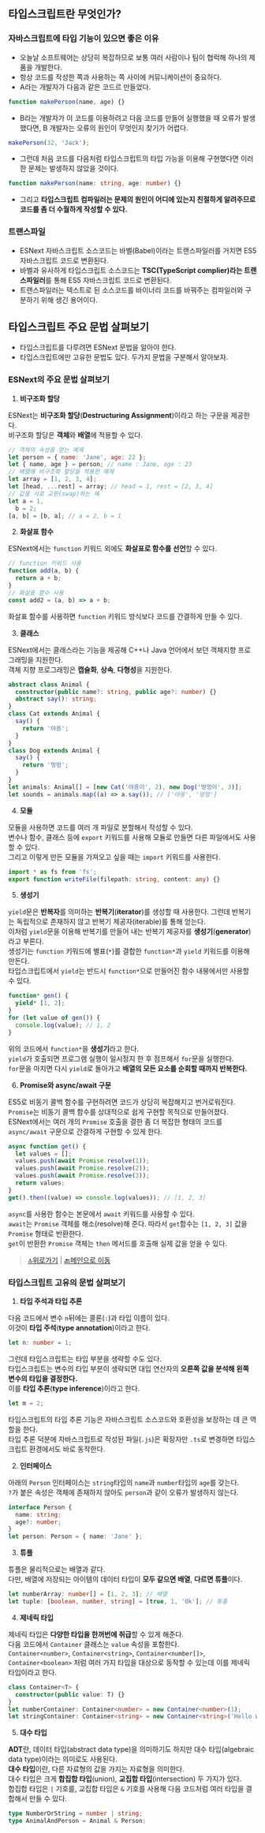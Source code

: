 ## 타입스크립트란 무엇인가?

### 자바스크립트에 타입 기능이 있으면 좋은 이유

- 오늘날 소프트웨어는 상당히 복잡하므로 보통 여러 사람이나 팀이 협럭해 하나의 제품을 개발한다.
- 항상 코드를 작성한 쪽과 사용하는 쪽 사이에 커뮤니케이션이 중요하다.
- A라는 개발자가 다음과 같은 코드르 만들었다.

```js
function makePerson(name, age) {}
```

- B라는 개발자가 이 코드를 이용하려고 다음 코드를 만들어 실행했을 때 오류가 발생했다면, B 개발자는 오류의 원인이 무엇인지 찾기가 어렵다.

```js
makePerson(32, 'Jack');
```

- 그런데 처음 코드를 다음처럼 타입스크립트의 타입 가능을 이용해 구현했다면 이러한 문제는 발생하지 않았을 것이다.

```ts
function makePerson(name: string, age: number) {}
```

- 그리고 **타입스크립트 컴파일러는 문제의 원인이 어디에 있는지 친절하게 알려주므로 코드를 좀 더 수월하게 작성할 수 있다.**

### 트랜스파일

- ESNext 자바스크립트 소스코드는 바벨(Babel)이라는 트랜스파일러를 거치면 ES5 자바스크립트 코드로 변환된다.
- 바벨과 유사하게 타입스크립트 소스코드는 **TSC(TypeScript complier)라는 트랜스파일러**를 통해 ES5 자바스크립트 코드로 변환된다.
- 트랜스파일러는 텍스트로 된 소스코드를 바이너리 코드를 바꿔주는 컴파일러와 구분하기 위해 생긴 용어이다.

## 타입스크립트 주요 문법 살펴보기

- 타입스크립트를 다루려면 ESNext 문법을 알아야 한다.
- 타입스크립트에만 고유한 문법도 있다. 두가지 문법을 구분해서 알아보자.

### ESNext의 주요 문법 살펴보기

1. **비구조화 할당**

ESNext는 **비구조화 할당**(**Destructuring Assignment**)이라고 하는 구문을 제공한다.  
비구조화 할당은 **객체**와 **배열**에 적용할 수 있다.

```js
// 객체의 속성을 얻는 예제
let person = { name: 'Jane', age: 22 };
let { name, age } = person; // name : Jane, age : 23
// 배열에 비구조화 할당을 적용한 예제
let array = [1, 2, 3, 4];
let [head, ...rest] = array; // head = 1, rest = [2, 3, 4]
// 값을 서로 교환(swap)하는 예
let a = 1,
  b = 2;
[a, b] = [b, a]; // a = 2, b = 1
```

2. **화살표 함수**

ESNext에서는 `function` 키워드 외에도 **화살표로 함수를 선언**할 수 있다.

```js
// function 키워드 사용
function add(a, b) {
  return a + b;
}
// 화살표 함수 사용
const add2 = (a, b) => a + b;
```

화살표 함수를 사용하면 `function` 키워드 방식보다 코드를 간결하게 만들 수 있다.

3. **클래스**

ESNext에서는 클래스라는 기능을 제공해 C++나 Java 언어에서 보던 객체지향 프로그래밍을 지원한다.  
객체 지향 프로그래밍은 **캡슐화**, **상속**, **다형성**을 지원한다.

```ts
abstract class Animal {
  constructor(public name?: string, public age?: number) {}
  abstract say(): string;
}
class Cat extends Animal {
  say() {
    return '야옹';
  }
}
class Dog extends Animal {
  say() {
    return '멍멍';
  }
}
let animals: Animal[] = [new Cat('야옹이', 2), new Dog('멍멍이', 3)];
let sounds = animals.map((a) => a.say()); // ['야옹', '멍멍']
```

4. **모듈**

모듈을 사용하면 코드를 여러 개 파일로 분할해서 작성할 수 있다.  
변수나 함수, 클래스 등에 `export` 키워드를 사용해 모듈로 만들면 다른 파일에서도 사용할 수 있다.  
그리고 이렇게 만든 모듈을 가져오고 싶을 때는 `import` 키워드를 사용한다.

```ts
import * as fs from 'fs';
export function writeFile(filepath: string, content: any) {}
```

5. **생성기**

`yield`문은 **반복자**를 의미하는 **반복기**(**iterator**)를 생성할 때 사용한다. 그런데 반복기는 독립적으로 존재하지 않고 반복기 제공자(iterable)를 통해 얻는다.  
이처럼 `yield`문을 이용해 반복기를 만들어 내는 반복기 제공자를 **생성기**(**generator**)라고 부른다.  
생성기는 `function` 키워드에 별표(`*`)를 결합한 `function*`과 `yield` 키워드를 이용해 만든다.  
타입스크립트에서 `yield`는 반드시 `function*`으로 만들어진 함수 내붕에서만 사용할 수 있다.

```ts
function* gen() {
  yield* [1, 2];
}
for (let value of gen()) {
  console.log(value); // 1, 2
}
```

위의 코드에서 `function*`을 **생성기**라고 한다.  
`yield`가 호출되면 프로그램 실행이 일시정지 한 후 점프해서 `for`문을 실행한다.  
`for`문을 마치면 다시 `yield`로 돌아가고 **배열의 모든 요소를 순회할 때까지 반복한다.**

6. **Promise와 async/await 구문**

ES5로 비동기 콜백 함수를 구현하려면 코드가 상당히 복잡해지고 번거로워진다.  
`Promise`는 비동기 콜백 함수를 상대적으로 쉽게 구현할 목적으로 만들어졌다.  
ESNext에서는 여러 개의 `Promise` 호출을 결한 좀 더 복잡한 형태의 코드를 `async/await` 구문으로 간결하게 구현할 수 있게 한다.

```ts
async function get() {
  let values = [];
  values.push(await Promise.resolve(1));
  values.push(await Promise.resolve(2));
  values.push(await Promise.resolve(3));
  return values;
}
get().then((value) => console.log(values)); // [1, 2, 3]
```

`async`를 사용한 함수는 본문에서 `await` 키워드를 사용할 수 있다.  
`await`는 `Promise` 객체를 해소(resolve)해 준다. 따라서 `get`함수는 `[1, 2, 3]` 값을 `Promise` 형태로 반환한다.  
`get`이 반환한 `Promise` 객체는 `then` 메서드를 호출해 실제 값을 얻을 수 있다.

> [🔝위로가기](#-chapter-1-타입스크립트와-개발-환경-만들기) | [🔙메인으로 이동](https://github.com/saseungmin/typescript_programming_study)

### 타입스크립트 고유의 문법 살펴보기

1. **타입 주석과 타입 추론**

다음 코드에서 변수 `n`뒤에는 콜론(`:`)과 타입 이름이 있다.  
이것이 **타입 주석**(**type annotation**)이라고 한다.

```ts
let n: number = 1;
```

그런데 타입스크립트는 타입 부분을 생략할 수도 있다.  
타입스크립트는 변수의 타입 부분이 생략되면 대입 연산자의 **오른쪽 값을 분석해 왼쪽 변수의 타입을 결정한다.**  
이를 **타입 추론**(**type inference**)이라고 한다.

```ts
let m = 2;
```

타입스크립트의 타입 추론 기능은 자바스크립트 소스코드와 호환성을 보장하는 데 큰 역할을 한다.  
타입 추론 덕분에 자바스크립트로 작성된 파일(`.js`)은 확장자만 `.ts`로 변경하면 타입스크립트 환경에서도 바로 동작한다.

2. **인터페이스**

아래의 `Person` 인터페이스는 `string`타입의 `name`과 `number`타입의 `age`를 갖는다.  
`?`가 붙은 속성은 객체에 존재하지 않아도 `person`과 같이 오류가 발생하지 않는다.

```ts
interface Person {
  name: string;
  age?: number;
}
let person: Person = { name: 'Jane' };
```

3. **튜플**

튜플은 물리적으로는 배열과 같다.  
다만, 배열에 저장되는 아이템의 데이터 타입이 **모두 같으면 배열**, **다르면 튜플**이다.

```ts
let numberArray: number[] = [1, 2, 3]; // 배열
let tuple: [boolean, number, string] = [true, 1, 'Ok']; // 튜플
```

4. **제네릭 타입**

제네릭 타입은 **다양한 타입을 한꺼번에 취급**할 수 있게 해준다.  
다음 코드에서 `Container` 클래스는 `value` 속성을 포함한다.  
`Container<number>`, `Container<string>`, `Container<number[]>`, `Container<boolean>` 처럼 여러 가지 타입을 대상으로 동작할 수 있는데 이를 제네릭 타입이라고 한다.

```ts
class Container<T> {
  constructor(public value: T) {}
}
let numberContainer: Container<number> = new Container<number>(1);
let stringContainer: Container<string> = new Container<string>('Hello World');
```

5. **대수 타입**

**ADT**란, 데이터 타입(abstract data type)을 의미하기도 하지만 대수 타입(algebraic data type)이라는 의미로도 사용된다.  
**대수 타입**이란, 다른 자료형의 값을 가지는 자료형을 의미한다.  
대수 타입은 크게 **합집합 타입**(union), **교집합 타입**(intersection) 두 가지가 있다.  
합집합 타입은 `|` 기호를, 교집합 타입은 `&` 기호를 사용해 다음 코드처럼 여러 타입을 결합해서 만들 수 있다.

```ts
type NumberOrString = number | string;
type AnimalAndPerson = Animal & Person;
```
